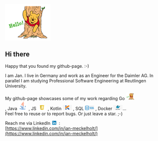 <img src="https://github.com/JanMeckelholt/JanMeckelholt/blob/main/hellowinniepooh.gif" width="150px">  

## Hi there

Happy that you found my github-page. :-)

I am Jan.
I live in Germany and work as an Engineer for the Daimler AG.
In parallel I am studying Professional Software Engineering at Reutlingen University.

My github-page showcases some of my work regarding
Go <img src="https://github.com/JanMeckelholt/JanMeckelholt/blob/main/hellowinniepooh.gif" width="30px">  
, Java <img src="https://github.com/JanMeckelholt/JanMeckelholt/blob/main/java.png" width="30px">
, JS <img src="https://github.com/JanMeckelholt/JanMeckelholt/blob/main/javascript.png" width="30px">
, Kotlin <img src="https://github.com/JanMeckelholt/JanMeckelholt/blob/main/kotlin.jpeg" width="30px">
, SQL <img src="https://github.com/JanMeckelholt/JanMeckelholt/blob/main/sql.jpeg" width="30px">
, Docker <img src="https://github.com/JanMeckelholt/JanMeckelholt/blob/main/docker.jpeg" width="30px">...  
Feel free to reuse or to report bugs. Or just leave a star. ;-)

Reach me via LinkedIn <img src="https://github.com/JanMeckelholt/JanMeckelholt/blob/main/linkedin.jpeg" width="20px"> :  
[https://www.linkedin.com/in/jan-meckelholt/](https://www.linkedin.com/in/jan-meckelholt/)



<!--
**JanMeckelholt/JanMeckelholt** is a ✨ _special_ ✨ repository because its `README.md` (this file) appears on your GitHub profile.

Here are some ideas to get you started:

- 🔭 I’m currently working on ...
- 🌱 I’m currently learning ...
- 👯 I’m looking to collaborate on ...
- 🤔 I’m looking for help with ...
- 💬 Ask me about ...
-  ...
- 😄 Pronouns: ...
- ⚡ Fun fact: ...
-->
